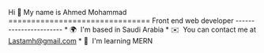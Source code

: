 Hi 👋 My name is Ahmed Mohammad ===============================  Front end web developer -----------------------  * 🌍  I'm based in Saudi Arabia * ✉️  You can contact me at [Lastamh@gmail.com](mailto:Lastamh@gmail.com) * 🧠  I'm learning MERN

